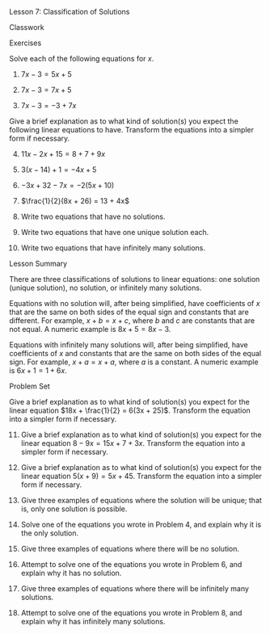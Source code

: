 Lesson 7: Classification of Solutions

Classwork

Exercises

Solve each of the following equations for $x$.

1.  $7x - 3 = 5x + 5$

2.  $7x - 3 = 7x + 5$

3.  $7x - 3 = - 3 + 7x$

Give a brief explanation as to what kind of solution(s) you expect the
following linear equations to have. Transform the equations into a
simpler form if necessary.

4.  $11x - 2x + 15 = 8 + 7 + 9x$

5.  $3(x - 14) + 1 = - 4x + 5$

6.  $- 3x + 32 - 7x = - 2(5x + 10)$

7.  $\frac{1}{2}(8x + 26) = 13 + 4x$

8.  Write two equations that have no solutions.

9.  Write two equations that have one unique solution each.

10. Write two equations that have infinitely many solutions.

Lesson Summary

There are three classifications of solutions to linear equations: one
solution (unique solution), no solution, or infinitely many solutions.

Equations with no solution will, after being simplified, have
coefficients of $x$ that are the same on both sides of the equal sign
and constants that are different. For example, $x + b = x + c$, where
$b$ and$\ c$ are constants that are not equal. A numeric example is
$8x + 5 = 8x - 3$.

Equations with infinitely many solutions will, after being simplified,
have coefficients of $x$ and constants that are the same on both sides
of the equal sign. For example, $x + a = x + a$, where $a$ is a
constant. A numeric example is $6x + 1 = 1 + 6x.$

Problem Set

Give a brief explanation as to what kind of solution(s) you expect for
the linear equation $18x + \frac{1}{2} = 6(3x + 25)$. Transform the
equation into a simpler form if necessary.

11. Give a brief explanation as to what kind of solution(s) you expect
    for the linear equation $8 - 9x = 15x + 7 + 3x$. Transform the
    equation into a simpler form if necessary.

12. Give a brief explanation as to what kind of solution(s) you expect
    for the linear equation $5(x + 9) = 5x + 45$. Transform the equation
    into a simpler form if necessary.

13. Give three examples of equations where the solution will be unique;
    that is, only one solution is possible.

14. Solve one of the equations you wrote in Problem 4, and explain why
    it is the only solution.

15. Give three examples of equations where there will be no solution.

16. Attempt to solve one of the equations you wrote in Problem 6, and
    explain why it has no solution.

17. Give three examples of equations where there will be infinitely many
    solutions.

18. Attempt to solve one of the equations you wrote in Problem 8, and
    explain why it has infinitely many solutions.
